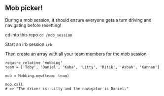 ## Mob picker!

During a mob session, it should ensure everyone gets a turn driving and navigating before resetting!

cd into this repo
`cd /mob_session`

Start an irb session
`irb`

Then create an array with all your team members for the mob session
```
require_relative 'mobbing'
team = ['Toby', 'Daniel', 'Kuba', 'Litty', 'Ritik', 'Asbah', 'Kannan']

mob = Mobbing.new(team: team)

mob.call
# => "The driver is: Litty and the navigator is Daniel."
```

